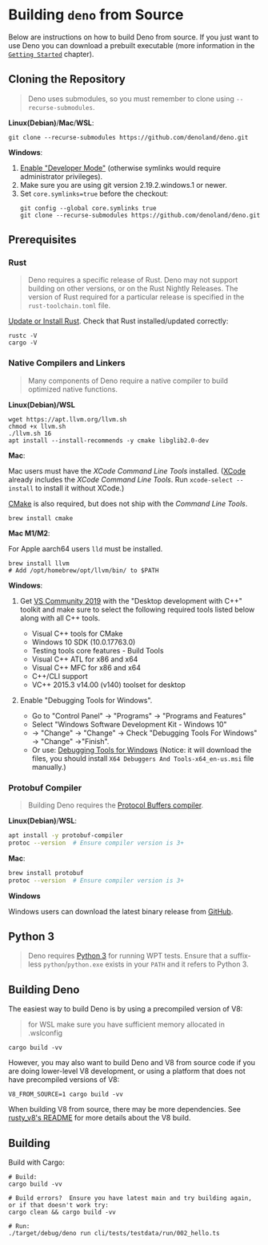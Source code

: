 # Building `deno` from Source

Below are instructions on how to build Deno from source. If you just want to use
Deno you can download a prebuilt executable (more information in the
[`Getting Started`](../../getting_started/installation.md#download-and-install)
chapter).

## Cloning the Repository

> Deno uses submodules, so you must remember to clone using
> `--recurse-submodules`.

**Linux(Debian)**/**Mac**/**WSL**:

```shell
git clone --recurse-submodules https://github.com/denoland/deno.git
```

**Windows**:

1. [Enable "Developer Mode"](https://www.google.com/search?q=windows+enable+developer+mode)
   (otherwise symlinks would require administrator privileges).
2. Make sure you are using git version 2.19.2.windows.1 or newer.
3. Set `core.symlinks=true` before the checkout:
   ```shell
   git config --global core.symlinks true
   git clone --recurse-submodules https://github.com/denoland/deno.git
   ```

## Prerequisites

### Rust

> Deno requires a specific release of Rust. Deno may not support building on
> other versions, or on the Rust Nightly Releases. The version of Rust required
> for a particular release is specified in the `rust-toolchain.toml` file.

[Update or Install Rust](https://www.rust-lang.org/tools/install). Check that
Rust installed/updated correctly:

```console
rustc -V
cargo -V
```

### Native Compilers and Linkers

> Many components of Deno require a native compiler to build optimized native
> functions.

**Linux(Debian)/WSL**
```shell
wget https://apt.llvm.org/llvm.sh
chmod +x llvm.sh
./llvm.sh 16
apt install --install-recommends -y cmake libglib2.0-dev
```

**Mac**:

Mac users must have the _XCode Command Line Tools_ installed.
([XCode](https://developer.apple.com/xcode/) already includes the _XCode Command
Line Tools_. Run `xcode-select --install` to install it without XCode.)

[CMake](https://cmake.org/) is also required, but does not ship with the
_Command Line Tools_.

```console
brew install cmake
```

**Mac M1/M2**:

For Apple aarch64 users `lld` must be installed.

```console
brew install llvm
# Add /opt/homebrew/opt/llvm/bin/ to $PATH
```


**Windows**:

1. Get [VS Community 2019](https://www.visualstudio.com/downloads/) with the
   "Desktop development with C++" toolkit and make sure to select the following
   required tools listed below along with all C++ tools.

   - Visual C++ tools for CMake
   - Windows 10 SDK (10.0.17763.0)
   - Testing tools core features - Build Tools
   - Visual C++ ATL for x86 and x64
   - Visual C++ MFC for x86 and x64
   - C++/CLI support
   - VC++ 2015.3 v14.00 (v140) toolset for desktop

2. Enable "Debugging Tools for Windows".
   - Go to "Control Panel" → "Programs" → "Programs and Features"
   - Select "Windows Software Development Kit - Windows 10"
   - → "Change" → "Change" → Check "Debugging Tools For Windows" → "Change"
     →"Finish".
   - Or use:
     [Debugging Tools for Windows](https://docs.microsoft.com/en-us/windows-hardware/drivers/debugger/)
     (Notice: it will download the files, you should install
     `X64 Debuggers And Tools-x64_en-us.msi` file manually.)

### Protobuf Compiler

> Building Deno requires the
> [Protocol Buffers compiler](https://grpc.io/docs/protoc-installation/).

**Linux(Debian)**/**WSL**:

```sh
apt install -y protobuf-compiler
protoc --version  # Ensure compiler version is 3+
```

**Mac**:

```sh
brew install protobuf
protoc --version  # Ensure compiler version is 3+
```

**Windows**

Windows users can download the latest binary release from
[GitHub](https://github.com/protocolbuffers/protobuf/releases/latest).

## Python 3

> Deno requires [Python 3](https://www.python.org/downloads) for running WPT
> tests. Ensure that a suffix-less `python`/`python.exe` exists in your `PATH`
> and it refers to Python 3.

## Building Deno

The easiest way to build Deno is by using a precompiled version of V8:
> for WSL make sure you have sufficient memory allocated in .wslconfig

```console
cargo build -vv
```

However, you may also want to build Deno and V8 from source code if you are
doing lower-level V8 development, or using a platform that does not have
precompiled versions of V8:

```console
V8_FROM_SOURCE=1 cargo build -vv
```

When building V8 from source, there may be more dependencies. See
[rusty_v8's README](https://github.com/denoland/rusty_v8) for more details about
the V8 build.

## Building

Build with Cargo:

```shell
# Build:
cargo build -vv

# Build errors?  Ensure you have latest main and try building again, or if that doesn't work try:
cargo clean && cargo build -vv

# Run:
./target/debug/deno run cli/tests/testdata/run/002_hello.ts
```
